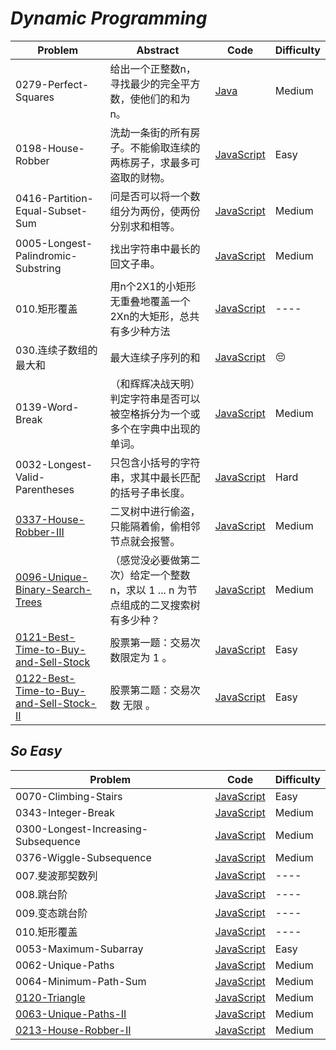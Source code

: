 # *Dynamic Programming*

|Problem|Abstract|Code|Difficulty|
| --- | --- | --- | --- |
|0279-Perfect-Squares|给出一个正整数n，寻找最少的完全平方数，使他们的和为n。|[Java](../LeetCode/Java/0279-Perfect-Squares/src)|Medium|
|0198-House-Robber|洗劫一条街的所有房子。不能偷取连续的两栋房子，求最多可盗取的财物。|[JavaScript](../LeetCode/JavaScript/src/0198-House-Robber.js)|Easy|
|0416-Partition-Equal-Subset-Sum|问是否可以将一个数组分为两份，使两份分别求和相等。|[JavaScript](../LeetCode/JavaScript/src/0416-Partition-Equal-Subset-Sum.js)|Medium|
|0005-Longest-Palindromic-Substring|找出字符串中最长的回文子串。|[JavaScript](../LeetCode/JavaScript/src/0005-Longest-Palindromic-Substring.js)|Medium|
|010.矩形覆盖|用n个2X1的小矩形无重叠地覆盖一个2Xn的大矩形，总共有多少种方法|[JavaScript](../剑指Offer/JavaScript/src/010.矩形覆盖.js)|----|
|030.连续子数组的最大和|最大连续子序列的和|[JavaScript](../剑指Offer/JavaScript/src/030.连续子数组的最大和.js)|:pensive:|
|0139-Word-Break|（和辉辉决战天明）判定字符串是否可以被空格拆分为一个或多个在字典中出现的单词。|[JavaScript](../LeetCode/JavaScript/src/0139-Word-Break.js)| Medium |
|0032-Longest-Valid-Parentheses|只包含小括号的字符串，求其中最长匹配的括号子串长度。|[JavaScript](../LeetCode/JavaScript/src/0032-Longest-Valid-Parentheses.js)| Hard |
|[0337-House-Robber-III](https://leetcode.com/problems/house-robber-iii/)|二叉树中进行偷盗，只能隔着偷，偷相邻节点就会报警。|[JavaScript](../LeetCode/JavaScript/src/0337-House-Robber-III.js)| Medium |
|[0096-Unique-Binary-Search-Trees](https://leetcode.com/problems/unique-binary-search-trees/)|（感觉没必要做第二次）给定一个整数 n，求以 1 ... n 为节点组成的二叉搜索树有多少种？|[JavaScript](../LeetCode/JavaScript/src/0096-Unique-Binary-Search-Trees.js)| Medium |
|[0121-Best-Time-to-Buy-and-Sell-Stock](https://leetcode.com/problems/best-time-to-buy-and-sell-stock/)|股票第一题：交易次数限定为 1 。|[JavaScript](../LeetCode/JavaScript/src/0121-Best-Time-to-Buy-and-Sell-Stock.js)| Easy |
|[0122-Best-Time-to-Buy-and-Sell-Stock-II](https://leetcode.com/problems/best-time-to-buy-and-sell-stock-ii/)|股票第二题：交易次数 无限 。|[JavaScript](../LeetCode/JavaScript/src/0122-Best-Time-to-Buy-and-Sell-Stock-II.js)| Easy |


## *So Easy*
|Problem|Code|Difficulty|
| --- | --- | --- |
|0070-Climbing-Stairs|[JavaScript](../LeetCode/JavaScript/src/0070-Climbing-Stairs.js)|Easy|
|0343-Integer-Break|[JavaScript](../LeetCode/JavaScript/src/0343-Integer-Break.js)|Medium|
|0300-Longest-Increasing-Subsequence|[JavaScript](../LeetCode/JavaScript/src/0300-Longest-Increasing-Subsequence.js)|Medium|
|0376-Wiggle-Subsequence|[JavaScript](../LeetCode/JavaScript/src/0376-Wiggle-Subsequence.js)|Medium|
|007.斐波那契数列|[JavaScript](../剑指Offer/JavaScript/src/007.斐波那契数列.js)|----|
|008.跳台阶|[JavaScript](../剑指Offer/JavaScript/src/008.跳台阶.js)|----|
|009.变态跳台阶|[JavaScript](../剑指Offer/JavaScript/src/009.变态跳台阶.js)|----|
|010.矩形覆盖|[JavaScript](../剑指Offer/JavaScript/src/010.矩形覆盖.js)|----|
|0053-Maximum-Subarray|[JavaScript](../LeetCode/JavaScript/src/0053-Maximum-Subarray.js)| Easy |
|0062-Unique-Paths|[JavaScript](../LeetCode/JavaScript/src/0062-Unique-Paths.js)| Medium |
|0064-Minimum-Path-Sum|[JavaScript](../LeetCode/JavaScript/src/0064-Minimum-Path-Sum.js)| Medium |
|[0120-Triangle](https://leetcode.com/problems/triangle/)|[JavaScript](../LeetCode/JavaScript/src/0120-Triangle.js)| Medium |
|[0063-Unique-Paths-II](https://leetcode.com/problems/unique-paths-ii/)|[JavaScript](../LeetCode/JavaScript/src/0063-Unique-Paths-II.js)| Medium |
|[0213-House-Robber-II](https://leetcode.com/problems/house-robber-ii//)|[JavaScript](../LeetCode/JavaScript/src/0213-House-Robber-II.js)| Medium |


